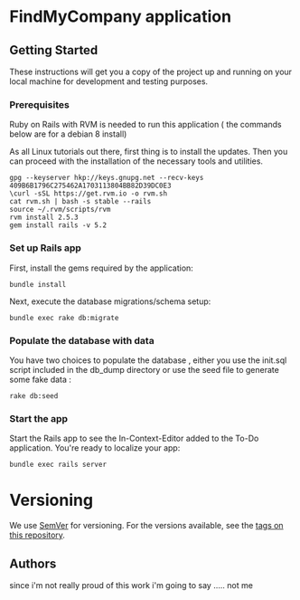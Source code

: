 # FindMyCompany application



## Getting Started

These instructions will get you a copy of the project up and running on your local machine for development and testing purposes. 

### Prerequisites

 Ruby on Rails with RVM is needed to run this application ( the commands below are for a debian  8 install)

As all Linux tutorials out there, first thing is to install the updates. Then you can proceed with the installation of the necessary tools and utilities.
```
gpg --keyserver hkp://keys.gnupg.net --recv-keys 409B6B1796C275462A1703113804BB82D39DC0E3
\curl -sSL https://get.rvm.io -o rvm.sh
cat rvm.sh | bash -s stable --rails
source ~/.rvm/scripts/rvm
rvm install 2.5.3
gem install rails -v 5.2
```

### Set up Rails app

First, install the gems required by the application:
```
bundle install
```
Next, execute the database migrations/schema setup:
```
bundle exec rake db:migrate
```

### Populate the database with data
You have two choices  to populate the database , either you use the init.sql script included in the db_dump directory or use the seed file to generate some fake data  :
```
rake db:seed
```
### Start the app

Start the Rails app to see the In-Context-Editor added to the To-Do application. You're ready to localize your app:

    bundle exec rails server


# Versioning

We use [SemVer](http://semver.org/) for versioning. For the versions available, see the [tags on this repository](https://github.com/your/project/tags). 

## Authors

since i'm not really proud of this work i'm going to say ..... not me
